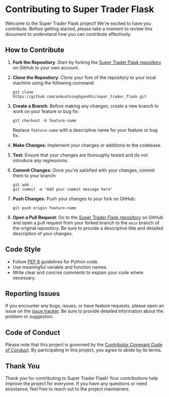 # Contributing to Super Trader Flask

Welcome to the Super Trader Flask project! We're excited to have you contribute. Before getting started, please take a moment to review this document to understand how you can contribute effectively.

## How to Contribute

1. **Fork the Repository**: Start by forking the [Super Trader Flask repository](https://github.com/AnkushSinghGandhi/super_trader_flask) on GitHub to your own account.

2. **Clone the Repository**: Clone your fork of the repository to your local machine using the following command:
   ```
   git clone https://github.com/ankushsinghgandhi/super_trader_flask.git
   ```

3. **Create a Branch**: Before making any changes, create a new branch to work on your feature or bug fix:
   ```
   git checkout -b feature-name
   ```
   Replace `feature-name` with a descriptive name for your feature or bug fix.

4. **Make Changes**: Implement your changes or additions to the codebase.

5. **Test**: Ensure that your changes are thoroughly tested and do not introduce any regressions.

6. **Commit Changes**: Once you're satisfied with your changes, commit them to your branch:
   ```
   git add .
   git commit -m "Add your commit message here"
   ```

7. **Push Changes**: Push your changes to your fork on GitHub:
   ```
   git push origin feature-name
   ```

8. **Open a Pull Request**: Go to the [Super Trader Flask repository](https://github.com/AnkushSinghGandhi/super_trader_flask) on GitHub and open a pull request from your forked branch to the `main` branch of the original repository. Be sure to provide a descriptive title and detailed description of your changes.

## Code Style

- Follow [PEP 8](https://www.python.org/dev/peps/pep-0008/) guidelines for Python code.
- Use meaningful variable and function names.
- Write clear and concise comments to explain your code where necessary.

## Reporting Issues

If you encounter any bugs, issues, or have feature requests, please open an issue on the [issue tracker](https://github.com/AnkushSinghGandhi/super_trader_flask/issues). Be sure to provide detailed information about the problem or suggestion.

## Code of Conduct

Please note that this project is governed by the [Contributor Covenant Code of Conduct](CODE_OF_CONDUCT.md). By participating in this project, you agree to abide by its terms.

## Thank You

Thank you for contributing to Super Trader Flask! Your contributions help improve the project for everyone. If you have any questions or need assistance, feel free to reach out to the project maintainers.
